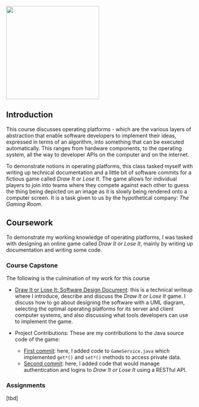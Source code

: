 
<img src="" width="250px" />

## Introduction

This course discusses operating platforms - which are the various layers of abstraction that enable software developers to implement their ideas, expressed in terms of an algorithm, into something that can be executed automatically. This ranges from hardware components, to the operating system, all the way to developer APIs on the computer and on the internet.

To demonstrate notions in operating platforms, this class tasked myself with writing up technical documentation and a little bit of software commits for a fictious game called _Draw It or Lose It_. The game allows for individual players to join into teams where they compete against each other to guess the thing being depicted on an image as it is slowly being rendered onto a computer screen. It is a task given to us by the hypothetical company: _The Gaming Room_. 

## Coursework

To demonstrate my working knowledge of operating platforms, I was tasked with designing an online game called _Draw It or Lose It_, mainly by writing up documentation and writing some code. 

### Course Capstone

The following is the culmination of my work for this course

* [Draw It or Lose It: Software Design Document](./final.pdf): this is a technical writeup where I introduce, describe and discuss the _Draw It or Lose It_ game. I discuss how to go about designing the software with a UML diagram, selecting the optimal operating platforms for its server and client computer systems, and also discussing what tools developers can use to implement the game.

* Project Contributions: These are my contributions to the Java source code of the game:
    * [First commit](./software/module2): here, I added code to ``GameService.java`` which implemented ``get*()`` and ``set*()`` methods to access private data.
    * [Second commit](./software/gameauth.zip_expanded): here, I added code that would manage authentication and logins to _Draw It or Lose It_ using a RESTful API.

### Assignments

[tbd]

